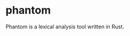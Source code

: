 # phantom
Phantom is a lexical analysis tool written in Rust.

<html>
<head>
  <link rel="stylesheet" type="text/css" href="asciinema-player.css" />
</head>
<body>
  <div id="player"></div>
  <script src="asciinema-player.min.js"></script>
  <script>
    AsciinemaPlayer.create(
      '530176.cast',
      document.getElementById('player'),
      { cols: 80, rows: 24 }
    );
  </script>
</body>
</html>
